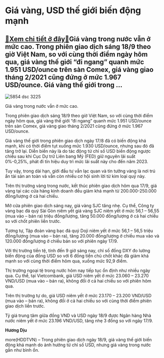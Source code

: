 Giá vàng, USD thế giới biến động mạnh
=====================================

[:gift:Xem chi tiết ở đây:gift:](https://hddtvn.com/gia-vang-usd-the-gioi-bien-dong-manh/)Giá vàng trong nước vẫn ở mức cao. Trong phiên giao dịch sáng 18/9 theo giờ Việt Nam, so với cùng thời điểm ngày hôm qua, giá vàng thế giới “đi ngang” quanh mức 1.951 USD/ounce trên sàn Comex, giá vàng giao tháng 2/2021 cũng đứng ở mức 1.967 USD/ounce. Giá vàng thế giới trong …
--------------------------------------------------------------------------------------------------------------------------------------------------------------------------------------------------------------------------------------------------------------------------------------





![5854 dsc 3225](https://haiquanonline.com.vn/stores/news_dataimages/diulth/072020/17/08/in_article/5854_DSC_3225.jpg?rt=20200918085831 "Giá vàng trong nước vẫn ở mức cao.")


Giá vàng trong nước vẫn ở mức cao.



Trong phiên giao dịch sáng 18/9 theo giờ Việt Nam, so với cùng thời điểm ngày hôm qua, giá vàng thế giới “đi ngang” quanh mức 1.951 USD/ounce trên sàn Comex, giá vàng giao tháng 2/2021 cũng đứng ở mức 1.967 USD/ounce.


Giá vàng thế giới trong phiên giao dịch ngày 17/8 đã có biến động khá mạnh, khi có thời điểm tụt xuống mức 1.930 USD/ounce, nhưng sau đó đã tăng trở lại. Diễn biến này là do tác động từ chỉ số USD biến động ngược chiều sau khi Cục Dự trữ Liên bang Mỹ (FED) giữ nguyên lãi suất 0%-0,25%, phát đi tín hiệu duy trì mức lãi suất này cho đến năm 2023.


Tuy vậy, trong dài hạn, giới đầu tư vẫn lạc quan và tin tưởng vàng là nơi trú ẩn tài sản an toàn và vẫn còn nhiều cơ hội sinh lời từ kim loại quý này.


Trên thị trường vàng trong nước, kết thúc phiên giao dịch hôm qua 17/9, giá vàng tại các cửa hàng kinh doanh đều giảm khá mạnh từ 200.000-250.000 đồng/lượng ở cả hai chiều.


Mở cửa phiên giao dịch sáng nay, giá vàng SJC tăng nhẹ. Cụ thể, Công ty vàng bạc đá quý Sài Gòn niêm yết giá vàng SJC niêm yết ở mức 56,1 – 56,55 (mua vào – bán ra) triệu đồng/lượng, tăng 50.000 đồng/lượng ở cả hai chiều so với chốt phiên liền trước.


Tương tự, Tập đoàn vàng bạc đá quý Doji niêm yết ở mức 56,1 – 56,5 triệu đồng/lượng (mua vào – bán ra), tăng 20.000 đồng/lượng ở chiều mua vào và 120.000 đồng/lượng ở chiều bán so với phiên ngày 17/9.


Với thị trường tiền tệ, tính đến 9 giờ sáng nay, chỉ số đồng DXY đo lường biến động của đồng USD so với 6 đồng tiền chủ chốt khác đã giảm khá mạnh so với cùng thời điểm hôm qua, xuống mức 92,9 điểm.


Thị trường ngoại tệ trong nước hôm nay tiếp tục ổn định như nhiều ngày qua. Cụ thể, tại Vietcombank, giá USD niêm yết ở mức 23.060 – 23.270 VND/USD (mua vào – bán ra), không đổi ở cả hai chiều so với phiên hôm qua.


Trên thị trường tự do, giá USD niêm yết ở mức 23.170 – 23.200 VND/USD (mua vào – bán ra), không đổi ở cả hai chiều so với cùng thời điểm phiên giao dịch liền trước.


Tỷ giá trung tâm giữa đồng VND và USD ngày 18/9 được Ngân hàng Nhà nước niêm yết ở mức 23.196 VND/USD, tăng nhẹ 3 đồng so với ngày 17/9.




**Hương Dịu**



more(HDDTVN) – Trong phiên giao dịch ngày 18/9, giá vàng thế giới biến động khá mạnh do ảnh hưởng từ chỉ số USD, nhưng giá vàng trong nước gần như bình ổn.

